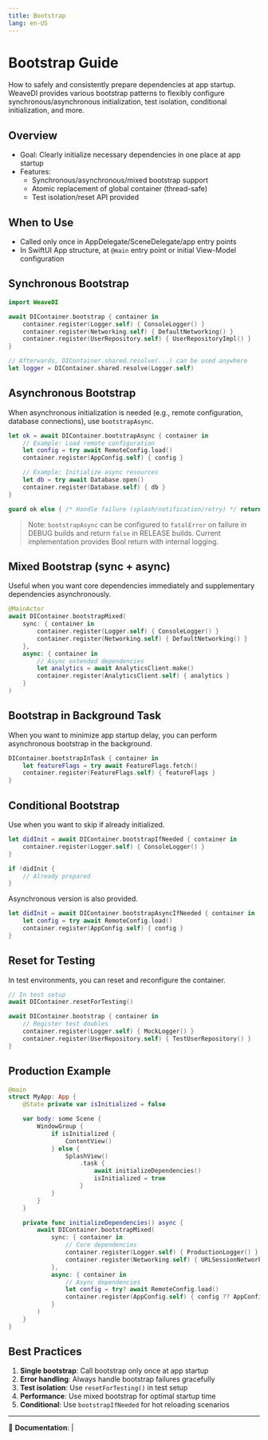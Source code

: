 ```yaml
---
title: Bootstrap
lang: en-US
---
```


# Bootstrap Guide

How to safely and consistently prepare dependencies at app startup. WeaveDI provides various bootstrap patterns to flexibly configure synchronous/asynchronous initialization, test isolation, conditional initialization, and more.

## Overview

- Goal: Clearly initialize necessary dependencies in one place at app startup
- Features:
  - Synchronous/asynchronous/mixed bootstrap support
  - Atomic replacement of global container (thread-safe)
  - Test isolation/reset API provided

## When to Use

- Called only once in AppDelegate/SceneDelegate/app entry points
- In SwiftUI App structure, at `@main` entry point or initial View-Model configuration

## Synchronous Bootstrap

```swift
import WeaveDI

await DIContainer.bootstrap { container in
    container.register(Logger.self) { ConsoleLogger() }
    container.register(Networking.self) { DefaultNetworking() }
    container.register(UserRepository.self) { UserRepositoryImpl() }
}

// Afterwards, DIContainer.shared.resolve(...) can be used anywhere
let logger = DIContainer.shared.resolve(Logger.self)
```

## Asynchronous Bootstrap

When asynchronous initialization is needed (e.g., remote configuration, database connections), use `bootstrapAsync`.

```swift
let ok = await DIContainer.bootstrapAsync { container in
    // Example: Load remote configuration
    let config = try await RemoteConfig.load()
    container.register(AppConfig.self) { config }

    // Example: Initialize async resources
    let db = try await Database.open()
    container.register(Database.self) { db }
}

guard ok else { /* Handle failure (splash/notification/retry) */ return }
```

> Note: `bootstrapAsync` can be configured to `fatalError` on failure in DEBUG builds and return `false` in RELEASE builds. Current implementation provides Bool return with internal logging.

## Mixed Bootstrap (sync + async)

Useful when you want core dependencies immediately and supplementary dependencies asynchronously.

```swift
@MainActor
await DIContainer.bootstrapMixed(
    sync: { container in
        container.register(Logger.self) { ConsoleLogger() }
        container.register(Networking.self) { DefaultNetworking() }
    },
    async: { container in
        // Async extended dependencies
        let analytics = await AnalyticsClient.make()
        container.register(AnalyticsClient.self) { analytics }
    }
)
```

## Bootstrap in Background Task

When you want to minimize app startup delay, you can perform asynchronous bootstrap in the background.

```swift
DIContainer.bootstrapInTask { container in
    let featureFlags = try await FeatureFlags.fetch()
    container.register(FeatureFlags.self) { featureFlags }
}
```

## Conditional Bootstrap

Use when you want to skip if already initialized.

```swift
let didInit = await DIContainer.bootstrapIfNeeded { container in
    container.register(Logger.self) { ConsoleLogger() }
}

if !didInit {
    // Already prepared
}
```

Asynchronous version is also provided.

```swift
let didInit = await DIContainer.bootstrapAsyncIfNeeded { container in
    let config = try await RemoteConfig.load()
    container.register(AppConfig.self) { config }
}
```

## Reset for Testing

In test environments, you can reset and reconfigure the container.

```swift
// In test setup
await DIContainer.resetForTesting()

await DIContainer.bootstrap { container in
    // Register test doubles
    container.register(Logger.self) { MockLogger() }
    container.register(UserRepository.self) { TestUserRepository() }
}
```

## Production Example

```swift
@main
struct MyApp: App {
    @State private var isInitialized = false

    var body: some Scene {
        WindowGroup {
            if isInitialized {
                ContentView()
            } else {
                SplashView()
                    .task {
                        await initializeDependencies()
                        isInitialized = true
                    }
            }
        }
    }

    private func initializeDependencies() async {
        await DIContainer.bootstrapMixed(
            sync: { container in
                // Core dependencies
                container.register(Logger.self) { ProductionLogger() }
                container.register(Networking.self) { URLSessionNetworking() }
            },
            async: { container in
                // Async dependencies
                let config = try? await RemoteConfig.load()
                container.register(AppConfig.self) { config ?? AppConfig.default }
            }
        )
    }
}
```

## Best Practices

1. **Single bootstrap**: Call bootstrap only once at app startup
2. **Error handling**: Always handle bootstrap failures gracefully
3. **Test isolation**: Use `resetForTesting()` in test setup
4. **Performance**: Use mixed bootstrap for optimal startup time
5. **Conditional**: Use `bootstrapIfNeeded` for hot reloading scenarios

---

📖 **Documentation**:  | 
